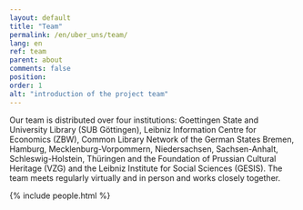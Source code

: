 ```yaml
---
layout: default
title: "Team"
permalink: /en/uber_uns/team/
lang: en
ref: team
parent: about
comments: false
position:
order: 1
alt: "introduction of the project team"
---
```

Our team is distributed over four institutions: Goettingen State and University Library (SUB Göttingen), Leibniz Information Centre for Economics (ZBW), Common Library Network of the German States Bremen, Hamburg, Mecklenburg-Vorpommern, Niedersachsen, Sachsen-Anhalt, Schleswig-Holstein, Thüringen and the Foundation of Prussian Cultural Heritage (VZG) and the Leibniz Institute for Social Sciences (GESIS). The team meets regularly virtually and in person and works closely together.  

{% include people.html %}

